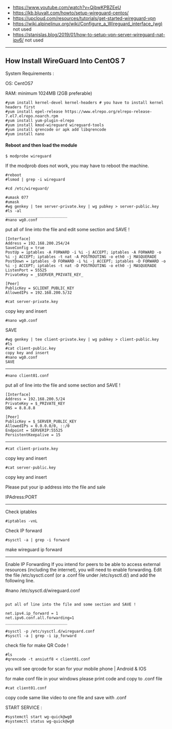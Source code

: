 * https://www.youtube.com/watch?v=QjbwKPBZEeU
* https://kb.bluvalt.com/howto/setup-wireguard-centos/
* https://upcloud.com/resources/tutorials/get-started-wireguard-vpn
* https://wiki.alpinelinux.org/wiki/Configure_a_Wireguard_interface_(wg)  not used
* https://stanislas.blog/2019/01/how-to-setup-vpn-server-wireguard-nat-ipv6/ not used

----
## How Install WireGuard Into CentOS 7

System Requirements :

OS: CentOS7

RAM: minimum 1024MB (2GB preferable)
```
#yum install kernel-devel kernel-headers # you have to install kernel headers first
#yum install epel-release https://www.elrepo.org/elrepo-release-7.el7.elrepo.noarch.rpm
#yum install yum-plugin-elrepo
#yum install kmod-wireguard wireguard-tools
#yum install qrencode or apk add libqrencode
#yum install nano
```

#### Reboot and then load the module
```
$ modprobe wireguard
```

If the modprob does not work, you may have to reboot the machine.
```
#reboot
#lsmod | grep -i wireguard
```

```
#cd /etc/wireguard/
```

```
#umask 077
#umask
#wg genkey | tee server-private.key | wg pubkey > server-public.key
#ls -al
___________________________
#nano wg0.conf
```
put all of line into the file and edit some section and SAVE !
```
[Interface]
Address = 192.168.200.254/24
SaveConfig = true
PostUp = iptables -A FORWARD -i %i -j ACCEPT; iptables -A FORWARD -o %i -j ACCEPT; iptables -t nat -A POSTROUTING -o eth0 -j MASQUERADE
PostDown = iptables -D FORWARD -i %i -j ACCEPT; iptables -D FORWARD -o %i -j ACCEPT; iptables -t nat -D POSTROUTING -o eth0 -j MASQUERADE
ListenPort = 55525
PrivateKey = _$SERVER_PRIVATE_KEY_

[Peer]
PublicKey = $CLIENT_PUBLIC_KEY
AllowedIPs = 192.168.200.5/32
```

```
#cat server-private.key
```

copy key and insert
```
#nano wg0.conf
```

SAVE
```
#wg genkey | tee client-private.key | wg pubkey > client-public.key
#ls
#cat client-public.key
copy key and insert
#nano wg0.conf
SAVE

```
___________________________

```
#nano client01.conf
```
put all of line into the file and some section and SAVE !
```
[Interface]
Address = 192.168.200.5/24
PrivateKey = $_PRIVATE_KEY
DNS = 8.8.8.8

[Peer]
PublicKey = $_SERVER_PUBLIC_KEY
AllowedIPs = 0.0.0.0/0, ::/0
Endpoint = SERVERIP:55525
PersistentKeepalive = 15
```

_____
```
#cat client-private.key
```

copy key and insert
```
#cat server-public.key
```

copy key and insert

Please put your ip address into the file and sale 

IPAdress:PORT

___________________________

Check iptables
```
#iptables -vnL
```
Check IP forward
```
#sysctl -a | grep -i forward
```
make wireguard ip forward

___________________________
Enable IP Forwarding
If you intend for peers to be able to access external resources (including the internet), you will need to enable forwarding. Edit the file /etc/sysctl.conf (or a .conf file under /etc/sysctl.d/) and add the following line.

#nano /etc/sysctl.d/wireguard.conf

```

put all of line into the file and some section and SAVE !

net.ipv4.ip_forward = 1
net.ipv6.conf.all.forwarding=1
___________________________

#sysctl -p /etc/sysctl.d/wireguard.conf
#sysctl -a | grep -i ip_forward
```
check file for make QR Code !
```
#ls
#qrencode -t ansiutf8 < client01.conf
```
you will see qrcode for scan for your mobile phone | Android & IOS

for make conf file in your windows please print code and copy to .conf file
```
#cat client01.conf
```
copy code same like video to one file and save with .conf

START SERVICE :
```
#systemctl start wg-quick@wg0
#systemctl status wg-quick@wg0
```
